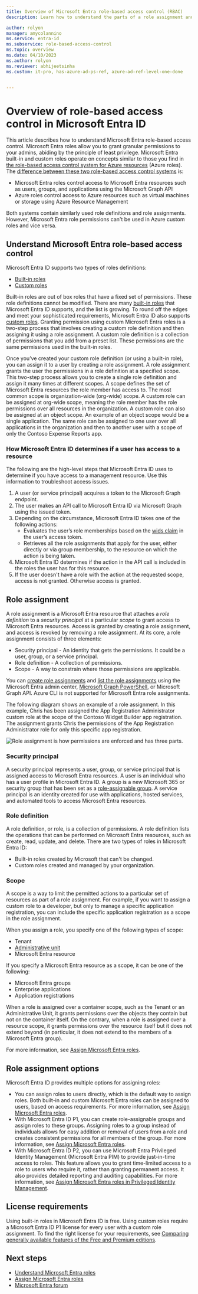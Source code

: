 ```yaml
---
title: Overview of Microsoft Entra role-based access control (RBAC)
description: Learn how to understand the parts of a role assignment and restricted scope in Microsoft Entra ID.

author: rolyon
manager: amycolannino
ms.service: entra-id
ms.subservice: role-based-access-control
ms.topic: overview
ms.date: 04/10/2023
ms.author: rolyon
ms.reviewer: abhijeetsinha
ms.custom: it-pro, has-azure-ad-ps-ref, azure-ad-ref-level-one-done


---
```


# Overview of role-based access control in Microsoft Entra ID

This article describes how to understand Microsoft Entra role-based access control. Microsoft Entra roles allow you to grant granular permissions to your admins, abiding by the principle of least privilege. Microsoft Entra built-in and custom roles operate on concepts similar to those you find in [the role-based access control system for Azure resources](/azure/role-based-access-control/overview) (Azure roles). The [difference between these two role-based access control systems](/azure/role-based-access-control/rbac-and-directory-admin-roles) is:

- Microsoft Entra roles control access to Microsoft Entra resources such as users, groups, and applications using the Microsoft Graph API
- Azure roles control access to Azure resources such as virtual machines or storage using Azure Resource Management

Both systems contain similarly used role definitions and role assignments. However, Microsoft Entra role permissions can't be used in Azure custom roles and vice versa.

<a name='understand-azure-ad-role-based-access-control'></a>

## Understand Microsoft Entra role-based access control

Microsoft Entra ID supports two types of roles definitions:

* [Built-in roles](./permissions-reference.md)
* [Custom roles](custom-create.md)

Built-in roles are out of box roles that have a fixed set of permissions. These role definitions cannot be modified. There are many [built-in roles](./permissions-reference.md) that Microsoft Entra ID supports, and the list is growing. To round off the edges and meet your sophisticated requirements, Microsoft Entra ID also supports [custom roles](custom-create.md). Granting permission using custom Microsoft Entra roles is a two-step process that involves creating a custom role definition and then assigning it using a role assignment. A custom role definition is a collection of permissions that you add from a preset list. These permissions are the same permissions used in the built-in roles.  

Once you’ve created your custom role definition (or using a built-in role), you can assign it to a user by creating a role assignment. A role assignment grants the user the permissions in a role definition at a specified scope. This two-step process allows you to create a single role definition and assign it many times at different scopes. A scope defines the set of Microsoft Entra resources the role member has access to. The most common scope is organization-wide (org-wide) scope. A custom role can be assigned at org-wide scope, meaning the role member has the role permissions over all resources in the organization. A custom role can also be assigned at an object scope. An example of an object scope would be a single application. The same role can be assigned to one user over all applications in the organization and then to another user with a scope of only the Contoso Expense Reports app.  

<a name='how-azure-ad-determines-if-a-user-has-access-to-a-resource'></a>

### How Microsoft Entra ID determines if a user has access to a resource

The following are the high-level steps that Microsoft Entra ID uses to determine if you have access to a management resource. Use this information to troubleshoot access issues.

1. A user (or service principal) acquires a token to the Microsoft Graph endpoint.
1. The user makes an API call to Microsoft Entra ID via Microsoft Graph using the issued token.
1. Depending on the circumstance, Microsoft Entra ID takes one of the following actions:
   - Evaluates the user’s role memberships based on the [wids claim](~/identity-platform/access-tokens.md) in the user’s access token.
   - Retrieves all the role assignments that apply for the user, either directly or via group membership, to the resource on which the action is being taken.
1. Microsoft Entra ID determines if the action in the API call is included in the roles the user has for this resource.
1. If the user doesn't have a role with the action at the requested scope, access is not granted. Otherwise access is granted.

## Role assignment

A role assignment is a Microsoft Entra resource that attaches a *role definition* to a *security principal* at a particular *scope* to grant access to Microsoft Entra resources. Access is granted by creating a role assignment, and access is revoked by removing a role assignment. At its core, a role assignment consists of three elements:

- Security principal - An identity that gets the permissions. It could be a user, group, or a service principal. 
- Role definition - A collection of permissions. 
- Scope - A way to constrain where those permissions are applicable.

You can [create role assignments](manage-roles-portal.md) and [list the role assignments](view-assignments.md) using the Microsoft Entra admin center, [Microsoft Graph PowerShell](/powershell/microsoftgraph/overview), or Microsoft Graph API. Azure CLI is not supported for Microsoft Entra role assignments.

The following diagram shows an example of a role assignment. In this example, Chris has been assigned the App Registration Administrator custom role at the scope of the Contoso Widget Builder app registration. The assignment grants Chris the permissions of the App Registration Administrator role for only this specific app registration.

![Role assignment is how permissions are enforced and has three parts.](./media/custom-overview/rbac-overview.png)

### Security principal

A security principal represents a user, group, or service principal that is assigned access to Microsoft Entra resources. A user is an individual who has a user profile in Microsoft Entra ID. A group is a new Microsoft 365 or security group that has been set as a [role-assignable group](groups-concept.md). A service principal is an identity created for use with applications, hosted services, and automated tools to access Microsoft Entra resources.

### Role definition

A role definition, or role, is a collection of permissions. A role definition lists the operations that can be performed on Microsoft Entra resources, such as create, read, update, and delete. There are two types of roles in Microsoft Entra ID:

- Built-in roles created by Microsoft that can't be changed.
- Custom roles created and managed by your organization.

### Scope

A scope is a way to limit the permitted actions to a particular set of resources as part of a role assignment. For example, if you want to assign a custom role to a developer, but only to manage a specific application registration, you can include the specific application registration as a scope in the role assignment.

When you assign a role, you specify one of the following types of scope:

- Tenant
- [Administrative unit](administrative-units.md)
- Microsoft Entra resource

If you specify a Microsoft Entra resource as a scope, it can be one of the following:

- Microsoft Entra groups
- Enterprise applications
- Application registrations

When a role is assigned over a container scope, such as the Tenant or an Administrative Unit, it grants permissions over the objects they contain but not on the container itself. On the contrary, when a role is assigned over a resource scope, it grants permissions over the resource itself but it does not extend beyond (in particular, it does not extend to the members of a Microsoft Entra group).

For more information, see [Assign Microsoft Entra roles](manage-roles-portal.md).

## Role assignment options

Microsoft Entra ID provides multiple options for assigning roles:

- You can assign roles to users directly, which is the default way to assign roles. Both built-in and custom Microsoft Entra roles can be assigned to users, based on access requirements. For more information, see [Assign Microsoft Entra roles](manage-roles-portal.md).
- With Microsoft Entra ID P1, you can create role-assignable groups and assign roles to these groups. Assigning roles to a group instead of individuals allows for easy addition or removal of users from a role and creates consistent permissions for all members of the group. For more information, see [Assign Microsoft Entra roles](manage-roles-portal.md).
- With Microsoft Entra ID P2, you can use Microsoft Entra Privileged Identity Management (Microsoft Entra PIM) to provide just-in-time access to roles. This feature allows you to grant time-limited access to a role to users who require it, rather than granting permanent access. It also provides detailed reporting and auditing capabilities. For more information, see [Assign Microsoft Entra roles in Privileged Identity Management](~/id-governance/privileged-identity-management/pim-how-to-add-role-to-user.md).

## License requirements

Using built-in roles in Microsoft Entra ID is free. Using custom roles require a Microsoft Entra ID P1 license for every user with a custom role assignment. To find the right license for your requirements, see [Comparing generally available features of the Free and Premium editions](https://www.microsoft.com/security/business/identity-access-management/azure-ad-pricing).

## Next steps

- [Understand Microsoft Entra roles](concept-understand-roles.md)
- [Assign Microsoft Entra roles](manage-roles-portal.md)
- [Microsoft Entra forum](https://feedback.azure.com/d365community/forum/22920db1-ad25-ec11-b6e6-000d3a4f0789)
